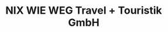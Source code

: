 ---
title: "NIX WIE WEG Travel + Touristik GmbH"
url: /trier/nix-wie-weg-travel-touristik-gmbh/
shop: Reisebüro
---
